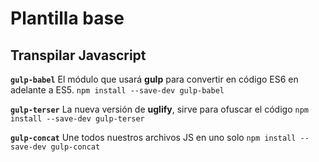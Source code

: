 # Plantilla base

## Transpilar Javascript

**`gulp-babel`**
El módulo que usará **gulp** para convertir en código ES6 en adelante a ES5.
`npm install --save-dev gulp-babel`

**`gulp-terser`**
La nueva versión de **uglify**, sirve para ofuscar el código
`npm install --save-dev gulp-terser`

**`gulp-concat`**
Une todos nuestros archivos JS en uno solo
`npm install --save-dev gulp-concat`
